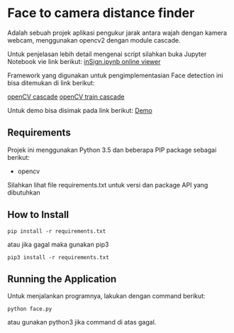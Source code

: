 # Face to camera distance finder

Adalah sebuah projek aplikasi pengukur jarak antara wajah dengan kamera webcam, menggunakan opencv2 dengan module cascade.

Untuk penjelasan lebih detail mengenai script silahkan buka Jupyter Notebook vie link berikut:
[inSign.ipynb online viewer](https://github.com/trastanechora/Face-to-camera-distance-finder/face.ipynb)

Framework yang digunakan untuk pengimplementasian Face detection ini bisa ditemukan di link berikut:

[openCV cascade](https://docs.opencv.org/3.4/d7/d8b/tutorial_py_face_detection.html)
[openCV train cascade](https://docs.opencv.org/3.4/dc/d88/tutorial_traincascade.html)


Untuk demo bisa disimak pada link berikut:
[Demo](https://drive.google.com/file/d/1L3KHWv2oIYgZlVFIcfFuHjjLQt-QP-YN/view?usp=sharing)

## Requirements

Projek ini menggunakan Python 3.5 dan beberapa PIP package sebagai berikut:
* opencv

Silahkan lihat file requirements.txt untuk versi dan package API yang dibutuhkan

## How to Install

```
pip install -r requirements.txt
```

atau jika gagal maka gunakan pip3

```
pip3 install -r requirements.txt
```

## Running the Application

Untuk menjalankan programnya, lakukan dengan command berikut:
```
python face.py
```

atau gunakan python3 jika command di atas gagal.